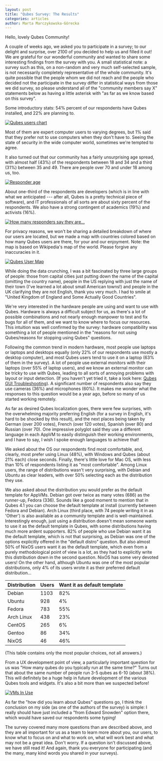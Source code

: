 ```yaml
---
layout: post
title: "Qubes Survey: The Results"
categories: articles
author: Marta Marczykowska-Górecka
---
```


Hello, lovely Qubes Community!

A couple of weeks ago, we asked you to participate in a survey; to our delight and surprise, over 2100 of you decided to help us and filled it out! 
We are grateful for our wonderful community and wanted to share some interesting findings from the survey with you. 
A small statistical note: a survey such as this, on a non-random and very much self-selected sample, is not necessarily completely representative of the whole community. 
It's quite possible that the people whom we did not reach and the people who decided not the participate in the survey differ in statistical ways from those we did survey, so please understand all of the "community members say X" statements below as having a little asterisk with "as far as we know based on this survey".

Some introductory stats: 54% percent of our respondents have Qubes installed, and 22% are planning to.

[![Qubes users chart](/attachment/wiki/posts/survey_chart_1.png)](/attachment/wiki/posts/survey_chart_1.png)

Most of them are expert computer users to varying degrees, but 1% said that they prefer not to use computers when they don't have to. 
Seeing the state of security in the wide computer world, sometimes we're tempted to agree. 

It also turned out that our community has a fairly unsurprising age spread, with almost half (43%) of the respondents between 18 and 34 and a third (31%) between 35 and 49. 
There are people over 70 and under 18 among us, too.

[![Responder age](/attachment/wiki/posts/survey_chart_2.png)](/attachment/wiki/posts/survey_chart_2.png)

About one-third of the respondents are developers (which is in line with what we anticipated --- after all, Qubes is a pretty technical piece of software), and IT professionals of all sorts are about sixty percent of the respondents. 
We also have a strong contingent of academics (19%) and activists (16%).

[![How many responders say they are...](/attachment/wiki/posts/survey_chart_3.png)](/attachment/wiki/posts/survey_chart_3.png)

For privacy reasons, we won't be sharing a detailed breakdown of where our users are located, but we made a map with countries colored based on how many Qubes users are there, for your and our enjoyment. 
Note: the map is based on Wikipedia's map of the world. Please forgive any inaccuracies in it.

[![Qubes User Map](/attachment/wiki/posts/survey-map.png)](/attachment/wiki/posts/survey-map.png)

While doing the data crunching, I was a bit fascinated by three large groups of people: those from capital cities just putting down the name of the capital (omitting the country name), people in the US replying with just the name of their town (I've learned a lot about small American towns!) and people in the UK clarifying they are not English, thank you very much.
I had to smile at "United Kingdom of England and Some Actually Good Countries".

We're very interested in the hardware people are using and want to use with Qubes. Hardware is always a difficult subject for us, as there's a lot of possible combinations and not nearly enough manpower to test and fix bugs for all of them, and we want to know where to focus our resources. 
This intuition was well confirmed by the survey: hardware compatibility was something a lot of people mentioned in the "reasons for not using Qubes/reasons for stopping using Qubes" questions.

Following the common trend in modern hardware, most people use laptops or laptops and desktops equally (only 22% of our respondents use mostly a desktop computer), and most Qubes users tend to use it on a laptop (63% of them in the survey). 
A lot of people use external monitors with their laptops (over 55% of laptop users), and we know an external monitor can be tricky to use with Qubes, leading to all sorts of annoying problems with layout or input detection. (If you haven't yet tried it, take a look here: [Qubes GUI Troubleshooting](/doc/gui-troubleshooting/)). 
A significant number of respondents also say they use cameras (36%) and microphones (60%). It makes me wonder what the responses to this question would be a year ago, before so many of us started working remotely. 

As far as desired Qubes localization goes, there were few surprises, with the overwhelming majority preferring English (for a survey in English, it's hard to be shocked by this result), and the next places being taken by German (over 200 votes), French (over 120 votes), Spanish (over 80) and Russian (over 70). 
One impressive polyglot said they use a different language in each AppVM to easily distinguish their working environments, and I have to say, I wish I spoke enough languages to achieve that!

We asked about the OS our respondents find most comfortable, and, clearly, most prefer using Linux (48%), with Windows and Qubes (about 21% each) close seconds. 
Finally, there's little love for Mac OS, with less than 10% of respondents listing it as "most comfortable". 
Among Linux users, the range of distributions wasn't very surprising, with Debian and Ubuntu as clear leaders, with over 50% selecting each as the distribution they use.

We also asked about the distribution you would prefer as the default template for AppVMs.
Debian got over twice as many votes (686) as the runner-up, Fedora (336). 
Sounds like a good moment to mention that in Qubes 4.1 you can choose the default template at install (currently between Fedora and Debian). 
Arch Linux (third place, with 74 people writing it in as 'Other') is also available as a community template and is well-maintained. 
Interestingly enough, just using a distribution doesn't mean someone wants to use it as the default template in Qubes, with some distributions having much more ardent supporters. 
82% of people who use Debian want it as the default template, which is not that surprising, as Debian was one of the options explicitly offered in the "default distro" question.
But also almost 50% of NixOS users want it as the default template, which even from a purely methodological point of view is a lot, as they had to explicitly write this distribution down in the second question. 
NixOS has some very devoted users! 
On the other hand, although Ubuntu was one of the most popular distributions, only 4% of its users wrote it as their preferred default distribution...

| Distribution | Users | Want it as default template |
| ------------ | ----- | --------------------------- |
| Debian       | 1103  | 82%                         |
| Ubuntu       | 928   | 4%                          |
| Fedora       | 783   | 55%                         |
| Arch Linux   | 438   | 23%                         |
| CentOS       | 265   | 6%                          |
| Gentoo       | 86    | 34%                         |
| NixOS        | 46    | 46%                         |

(This table contains only the most popular choices, not all answers.)

From a UX development point of view, a particularly important question for us was "How many qubes do you typically run at the same time?" 
Turns out that about the same number of people run 3-5 qubes as 6-10 (about 38%). 
This will definitely be a huge help in future development of the various Qubes tools and widgets. It's also a bit more than we suspected before!

[![VMs In Use](/attachment/wiki/posts/survey_chart_4.png)](/attachment/wiki/posts/survey_chart_4.png)

As far the "how did you learn about Qubes" questions go, I think the conclusion on my side (as one of the authors of the survey) is simple: I really should have just included a "from Edward Snowden" option there, which would have saved our respondents some typing!

The survey covered many more questions than are described above, and they are all important for us as a team to learn more about you, our users, to know what to focus on and what to work on, what will work best and what may not be a great idea. 
Don't worry. If a question isn't discussed above, we have still read it! 
And again, thank you everyone for participating (and the many, many kind words you shared in your surveys).
